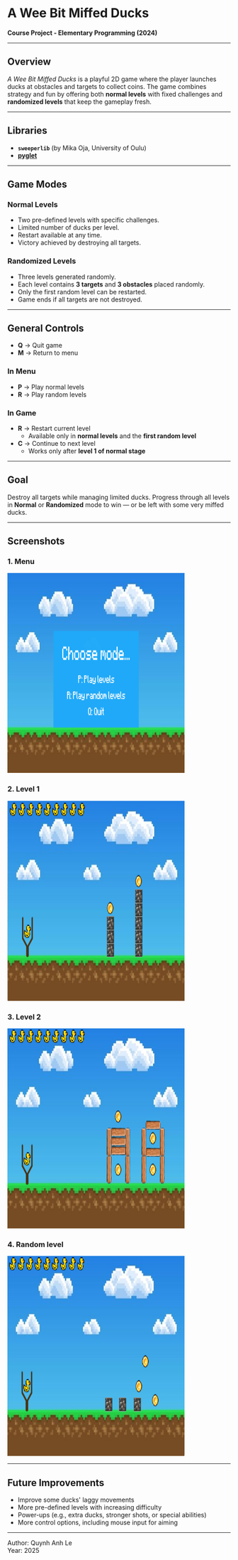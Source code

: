 # A Wee Bit Miffed Ducks
**Course Project - Elementary Programming (2024)**

---

## Overview
*A Wee Bit Miffed Ducks* is a playful 2D game where the player launches ducks at obstacles and targets to collect coins. The game combines strategy and fun by offering both **normal levels** with fixed challenges and **randomized levels** that keep the gameplay fresh.  

---

## Libraries
- **`sweeperlib`** (by Mika Oja, University of Oulu)  
- **[pyglet](https://pyglet.readthedocs.io/)**

---

## Game Modes

### Normal Levels
- Two pre-defined levels with specific challenges.  
- Limited number of ducks per level.  
- Restart available at any time.  
- Victory achieved by destroying all targets.  

### Randomized Levels
- Three levels generated randomly.  
- Each level contains **3 targets** and **3 obstacles** placed randomly.  
- Only the first random level can be restarted.  
- Game ends if all targets are not destroyed.  

---

## General Controls
- **Q** → Quit game  
- **M** → Return to menu  

### In Menu
- **P** → Play normal levels  
- **R** → Play random levels  

### In Game
- **R** → Restart current level  
  - Available only in **normal levels** and the **first random level**  
- **C** → Continue to next level  
  - Works only after **level 1 of normal stage**  

---

## Goal
Destroy all targets while managing limited ducks. Progress through all levels in **Normal** or **Randomized** mode to win — or be left with some very miffed ducks.  

---

## Screenshots
### 1. Menu

<img src="screenshots/menu.png" width=400, height=450>

### 2. Level 1

<img src="screenshots/level1.png" width=400, height=450>

### 3. Level 2

<img src="screenshots/level2.png" width=400, height=450>

### 4. Random level

<img src="screenshots/random_lvl.png" width=400, height=450>

---

## Future Improvements
* Improve some ducks' laggy movements
* More pre-defined levels with increasing difficulty
* Power-ups (e.g., extra ducks, stronger shots, or special abilities)
* More control options, including mouse input for aiming

---
Author: Quynh Anh Le\
Year: 2025
